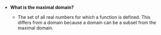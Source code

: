 - **What is the maximal domain?**
    
    - The set of all real numbers for which a function is defined. This differs from a domain because a domain can be a subset from the maximal domain.